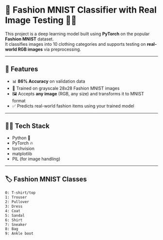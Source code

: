 # 🧠 Fashion MNIST Classifier with Real Image Testing 🎽👟

This project is a deep learning model built using **PyTorch** on the popular **Fashion MNIST** dataset.  
It classifies images into 10 clothing categories and supports testing on **real-world RGB images** via preprocessing.

---

## 🚀 Features

- 📊 **86% Accuracy** on validation data
- 🧾 Trained on grayscale 28x28 Fashion MNIST images
- 🖼️ Accepts **any image** (RGB, any size) and transforms it to MNIST format
- ✅ Predicts real-world fashion items using your trained model

---

## 🧑‍💻 Tech Stack

- Python 🐍
- PyTorch 🔥
- torchvision
- matplotlib
- PIL (for image handling)

---

## 🏷️ Fashion MNIST Classes

```bash
0: T-shirt/top
1: Trouser
2: Pullover
3: Dress
4: Coat
5: Sandal
6: Shirt
7: Sneaker
8: Bag
9: Ankle boot
```
